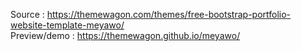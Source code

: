 Source : https://themewagon.com/themes/free-bootstrap-portfolio-website-template-meyawo/
<br>
Preview/demo : https://themewagon.github.io/meyawo/
